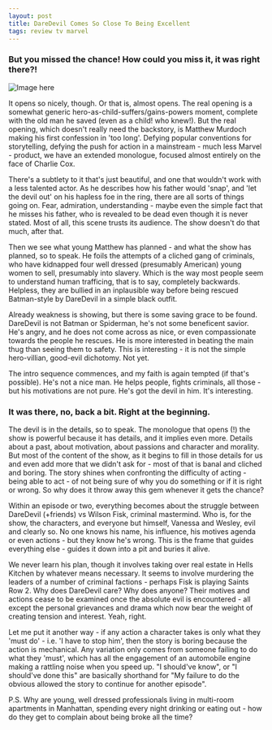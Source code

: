 ```yaml
---
layout: post
title: DareDevil Comes So Close To Being Excellent
tags: review tv marvel
---
```


### But you missed the chance!  How could you miss it, it was right there?!

![Image here](http://assets1.ignimgs.com/2015/04/08/daredevil-1280jpg-782297_1280w.jpg "it's him!")

It opens so nicely, though.  Or that is, almost opens.  The real opening is a somewhat generic hero-as-child-suffers/gains-powers moment, complete with the old man he saved (even as a child!  who knew!).  But the real opening, which doesn't really need the backstory, is Matthew Murdoch making his first confession in 'too long'.  Defying popular conventions for storytelling, defying the push for action in a mainstream - much less Marvel - product, we have an extended monologue, focused almost entirely on the face of Charlie Cox.

There's a subtlety to it that's just beautiful, and one that wouldn't work with a less talented actor.  As he describes how his father would 'snap', and 'let the devil out' on his hapless foe in the ring, there are all sorts of things going on.  Fear, admiration, understanding - maybe even the simple fact that he misses his father, who is revealed to be dead even though it is never stated.  Most of all, this scene trusts its audience.  The show doesn't do that much, after that.

Then we see what young Matthew has planned - and what the show has planned, so to speak.  He foils the attempts of a cliched gang of criminals, who have kidnapped four well dressed (presumably American) young women to sell, presumably into slavery.  Which is the way most people seem to understand human trafficing, that is to say, completely backwards.  Helpless, they are bullied in an inplausible way before being rescued Batman-style by DareDevil in a simple black outfit.

Already weakness is showing, but there is some saving grace to be found.  DareDevil is not Batman or Spiderman, he's not some beneficent savior.  He's angry, and he does not come across as nice, or even compassionate towards the people he rescues.  He is more interested in beating the main thug than seeing them to safety.  This is interesting - it is not the simple hero-villian, good-evil dichotomy.  Not yet.

The intro sequence commences, and my faith is again tempted (if that's possible).  He's not a nice man.  He helps people, fights criminals, all those - but his motivations are not pure.  He's got the devil in him.  It's interesting.

### It was there, no, back a bit.  Right at the beginning.

The devil is in the details, so to speak.  The monologue that opens (!) the show is powerful because it has details, and it implies even more.  Details about a past, about motivation, about passions and character and morality.  But most of the content of the show, as it begins to fill in those details for us and even add more that we didn't ask for - most of that is banal and cliched and boring.  The story shines when confronting the difficulty of acting - being able to act - of not being sure of why you do something or if it is right or wrong.  So why does it throw away this gem whenever it gets the chance?

Within an episode or two, everything becomes about the struggle between DareDevil (+friends) vs Wilson Fisk, criminal mastermind.  Who is, for the show, the characters, and everyone but himself, Vanessa and Wesley, evil and clearly so.  No one knows his name, his influence, his motives agenda or even actions - but they know he's wrong.  This is the frame that guides everything else - guides it down into a pit and buries it alive.

We never learn his plan, though it involves taking over real estate in Hells Kitchen by whatever means necessary.  It seems to involve murdering the leaders of a number of criminal factions - perhaps Fisk is playing Saints Row 2.  Why does DareDevil care?  Why does anyone?  Their motives and actions cease to be examined once the absolute evil is encountered - all except the personal grievances and drama which now bear the weight of creating tension and interest.  Yeah, right.

Let me put it another way - if any action a character takes is only what they 'must do' - i.e. 'I have to stop him', then the story is boring because the action is mechanical.  Any variation only comes from someone failing to do what they 'must', which has all the engagement of an automobile engine making a rattling noise when you speed up.  "I should've know", or "I should've done this" are basically shorthand for "My failure to do the obvious allowed the story to continue for another episode".

P.S. Why are young, well dressed professionals living in multi-room apartments in Manhattan, spending every night drinking or eating out - how do they get to complain about being broke all the time? 